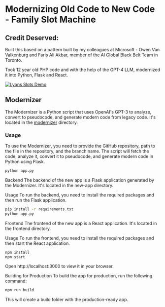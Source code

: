 # Modernizing Old Code to New Code - Family Slot Machine

## Credit Deserved:
  Built this based on a pattern built by my colleagues at Microsoft - Owen Van Valkenburg and Faris Ali Akbar, member of the AI Global Black Belt Team in Toronto.

Took 12 year old PHP code and with the help of the GPT-4 LLM, modernized it into Python, Flask and React.

[![Lyons Slots Demo](http://img.youtube.com/vi/bGcdEW6fYlA/0.jpg)](http://www.youtube.com/watch?v=bGcdEW6fYlA)


## Modernizer

The Modernizer is a Python script that uses OpenAI's GPT-3 to analyze, convert to pseudocode, and generate modern code from legacy code. It's located in the [modernizer](modernizer/) directory.

### Usage

To use the Modernizer, you need to provide the GitHub repository, path to the file in the repository, and the branch name. The script will fetch the code, analyze it, convert it to pseudocode, and generate modern code in Python using Flask.

```sh
python app.py
```

Backend
The backend of the new app is a Flask application generated by the Modernizer. It's located in the new-app directory.

Usage
To run the backend, you need to install the required packages and then run the Flask application.

```sh
pip install -r requirements.txt
python app.py
```

Frontend
The frontend of the new app is a React application. It's located in the frontend directory.

Usage
To run the frontend, you need to install the required packages and then start the React application.


```sh
npm install
npm start
```

Open http://localhost:3000 to view it in your browser.

Building for Production
To build the app for production, run the following command:

```sh
npm run build
```

This will create a build folder with the production-ready app.

